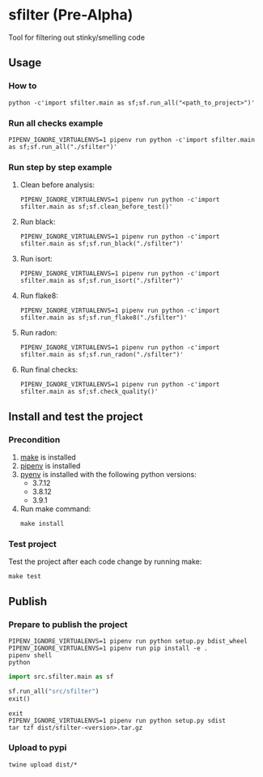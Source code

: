# sfilter (Pre-Alpha)

Tool for filtering out stinky/smelling code

## Usage

### How to

```shell
python -c'import sfilter.main as sf;sf.run_all("<path_to_project>")'
```

### Run all checks example

```shell
PIPENV_IGNORE_VIRTUALENVS=1 pipenv run python -c'import sfilter.main as sf;sf.run_all("./sfilter")'
```

### Run step by step example

1. Clean before analysis:
    ```shell
    PIPENV_IGNORE_VIRTUALENVS=1 pipenv run python -c'import sfilter.main as sf;sf.clean_before_test()'
    ```
1. Run black:
    ```shell
    PIPENV_IGNORE_VIRTUALENVS=1 pipenv run python -c'import sfilter.main as sf;sf.run_black("./sfilter")'
    ```
1. Run isort:
    ```shell
    PIPENV_IGNORE_VIRTUALENVS=1 pipenv run python -c'import sfilter.main as sf;sf.run_isort("./sfilter")'
    ```
1. Run flake8:
    ```shell
    PIPENV_IGNORE_VIRTUALENVS=1 pipenv run python -c'import sfilter.main as sf;sf.run_flake8("./sfilter")'
    ```
1. Run radon:
    ```shell
    PIPENV_IGNORE_VIRTUALENVS=1 pipenv run python -c'import sfilter.main as sf;sf.run_radon("./sfilter")'
    ```
1. Run final checks:
    ```shell
    PIPENV_IGNORE_VIRTUALENVS=1 pipenv run python -c'import sfilter.main as sf;sf.check_quality()'
    ```

## Install and test the project

### Precondition

1. [make](https://www.gnu.org/software/make/) is installed
2. [pipenv](https://pipenv.pypa.io/en/latest/#install-pipenv-today) is installed
3. [pyenv](https://github.com/pyenv/pyenv#installation) 
   is installed with the following python versions:
     - 3.7.12
     - 3.8.12
     - 3.9.1 
4. Run make command:
   ```shell
   make install
   ```

### Test project

Test the project after each code change by running make:
```shell
make test
```

## Publish

### Prepare to publish the project

```shell
PIPENV_IGNORE_VIRTUALENVS=1 pipenv run python setup.py bdist_wheel
PIPENV_IGNORE_VIRTUALENVS=1 pipenv run pip install -e .
pipenv shell
python
```

```python
import src.sfilter.main as sf

sf.run_all("src/sfilter")
exit()
```

```shell
exit
PIPENV_IGNORE_VIRTUALENVS=1 pipenv run python setup.py sdist
tar tzf dist/sfilter-<version>.tar.gz 
```

### Upload to pypi

```shell
twine upload dist/*
```
